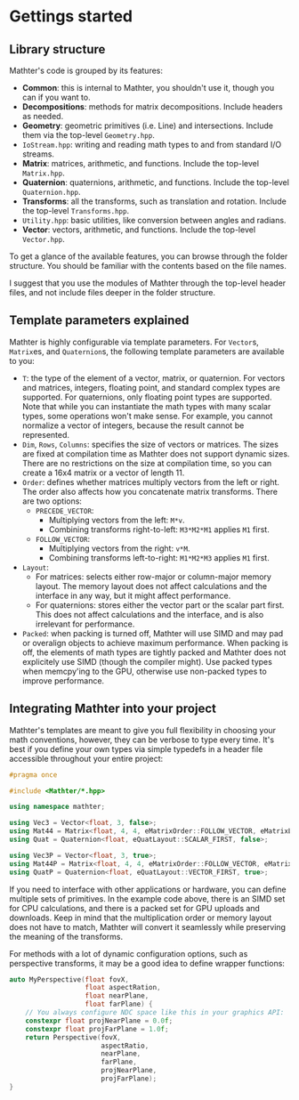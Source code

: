 # Gettings started

## Library structure

Mathter's code is grouped by its features:
- **Common**: this is internal to Mathter, you shouldn't use it, though you can if you want to.
- **Decompositions**: methods for matrix decompositions. Include headers as needed.
- **Geometry**: geometric primitives (i.e. Line) and intersections. Include them via the top-level `Geometry.hpp`.
- `IoStream.hpp`: writing and reading math types to and from standard I/O streams.
- **Matrix**: matrices, arithmetic, and functions. Include the top-level `Matrix.hpp`.
- **Quaternion**: quaternions, arithmetic, and functions. Include the top-level `Quaternion.hpp`.
- **Transforms**: all the transforms, such as translation and rotation. Include the top-level `Transforms.hpp`.
- `Utility.hpp`: basic utilities, like conversion between angles and radians.
- **Vector**: vectors, arithmetic, and functions. Include the top-level `Vector.hpp`.

To get a glance of the available features, you can browse through the folder structure. You should be familiar with the contents based on the file names.

I suggest that you use the modules of Mathter through the top-level header files, and not include files deeper in the folder structure.

## Template parameters explained

Mathter is highly configurable via template parameters. For `Vector`s, `Matrix`es, and `Quaternion`s, the following template parameters are available to you:
- `T`: the type of the element of a vector, matrix, or quaternion. For vectors and matrices, integers, floating point, and standard complex types are supported. For quaternions, only floating point types are supported. Note that while you can instantiate the math types with many scalar types, some operations won't make sense. For example, you cannot normalize a vector of integers, because the result cannot be represented.
- `Dim`, `Rows`, `Columns`: specifies the size of vectors or matrices. The sizes are fixed at compilation time as Mathter does not support dynamic sizes. There are no restrictions on the size at compilation time, so you can create a 16x4 matrix or a vector of length 11.
- `Order`: defines whether matrices multiply vectors from the left or right. The order also affects how you concatenate matrix transforms. There are two options:
    - `PRECEDE_VECTOR`:
        - Multiplying vectors from the left: `M*v`.
        - Combining transforms right-to-left: `M3*M2*M1` applies `M1` first.
    - `FOLLOW_VECTOR`:
        - Multiplying vectors from the right: `v*M`.
        - Combining transforms left-to-right: `M1*M2*M3` applies `M1` first.
- `Layout`: 
    - For matrices: selects either row-major or column-major memory layout. The memory layout does not affect calculations and the interface in any way, but it might affect performance.
    - For quaternions: stores either the vector part or the scalar part first. This does not affect calculations and the interface, and is also irrelevant for performance.
- `Packed`: when packing is turned off, Mathter will use SIMD and may pad or overalign objects to achieve maximum performance. When packing is off, the elements of math types are tightly packed and Mathter does not explicitely use SIMD (though the compiler might). Use packed types when memcpy'ing to the GPU, otherwise use non-packed types to improve performance.


## Integrating Mathter into your project

Mathter's templates are meant to give you full flexibility in choosing your math conventions, however, they can be verbose to type every time. It's best if you define your own types via simple typedefs in a header file accessible throughout your entire project:

```c++
#pragma once

#include <Mathter/*.hpp>

using namespace mathter;

using Vec3 = Vector<float, 3, false>;
using Mat44 = Matrix<float, 4, 4, eMatrixOrder::FOLLOW_VECTOR, eMatrixLayout::ROW_MAJOR, false>;
using Quat = Quaternion<float, eQuatLayout::SCALAR_FIRST, false>;

using Vec3P = Vector<float, 3, true>;
using Mat44P = Matrix<float, 4, 4, eMatrixOrder::FOLLOW_VECTOR, eMatrixLayout::COLUMN_MAJOR, true>;
using QuatP = Quaternion<float, eQuatLayout::VECTOR_FIRST, true>;
```

If you need to interface with other applications or hardware, you can define multiple sets of primitives. In the example code above, there is an SIMD set for CPU calculations, and there is a packed set for GPU uploads and downloads. Keep in mind that the multiplication order or memory layout does not have to match, Mathter will convert it seamlessly while preserving the meaning of the transforms.

For methods with a lot of dynamic configuration options, such as perspective transforms, it may be a good idea to define wrapper functions:

```c++
auto MyPerspective(float fovX,
                   float aspectRation,
                   float nearPlane,
                   float farPlane) {
    // You always configure NDC space like this in your graphics API:
    constexpr float projNearPlane = 0.0f;
    constexpr float projFarPlane = 1.0f;
    return Perspective(fovX,
                       aspectRatio,
                       nearPlane,
                       farPlane,
                       projNearPlane,
                       projFarPlane);
}
```